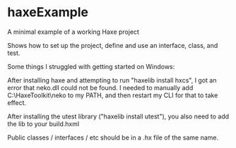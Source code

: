 # haxeExample
A minimal example of a working Haxe project

Shows how to set up the project, define and use an interface, class, and test.

Some things I struggled with getting started on Windows:

After installing haxe and attempting to run "haxelib install hxcs", I got an error that neko.dll could not be found.  I needed to manually add C:\HaxeToolkit\neko to my PATH, and then restart my CLI for that to take effect.

After installing the utest library ("haxelib install utest"), you also need to add the lib to your build.hxml

Public classes / interfaces / etc should be in a .hx file of the same name.
